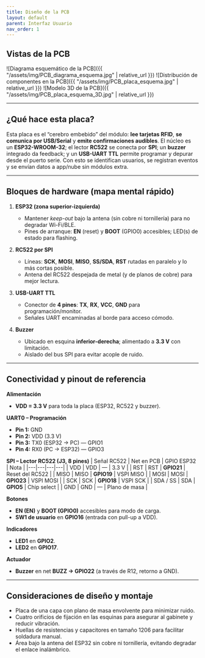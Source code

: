 ```yaml
---
title: Diseño de la PCB
layout: default
parent: Interfaz Usuario
nav_order: 1
---
```



## Vistas de la PCB
![Diagrama esquemático de la PCB]({{ "/assets/img/PCB_diagrama_esquema.jpg" | relative_url }})
![Distribución de componentes en la PCB]({{ "/assets/img/PCB_placa_esquema.jpg" | relative_url }})
![Modelo 3D de la PCB]({{ "/assets/img/PCB_placa_esquema_3D.jpg" | relative_url }})

---

## ¿Qué hace esta placa?
Esta placa es el “cerebro embebido” del módulo: **lee tarjetas RFID**, **se comunica por USB/Serial** y **emite confirmaciones audibles**. El núcleo es un **ESP32-WROOM-32**; el lector **RC522** se conecta por **SPI**; un **buzzer** integrado da feedback; y un **USB-UART TTL** permite programar y depurar desde el puerto serie. Con esto se identifican usuarios, se registran eventos y se envían datos a app/nube sin módulos extra.

---

## Bloques de hardware (mapa mental rápido)
1) **ESP32 (zona superior-izquierda)**  
   - Mantener *keep-out* bajo la antena (sin cobre ni tornillería) para no degradar Wi-Fi/BLE.  
   - Pines de arranque: **EN** (reset) y **BOOT** (GPIO0) accesibles; LED(s) de estado para flashing.

2) **RC522 por SPI**  
   - Líneas: **SCK**, **MOSI**, **MISO**, **SS/SDA**, **RST** rutadas en paralelo y lo más cortas posible.  
   - Antena del RC522 despejada de metal (y de planos de cobre) para mejor lectura.

3) **USB-UART TTL**  
   - Conector de **4 pines**: **TX**, **RX**, **VCC**, **GND** para programación/monitor.  
   - Señales UART encaminadas al borde para acceso cómodo.

4) **Buzzer**  
   - Ubicado en esquina **inferior-derecha**; alimentado a **3.3 V** con limitación.  
   - Aislado del bus SPI para evitar acople de ruido.

---

## Conectividad y pinout de referencia

**Alimentación**
- **VDD = 3.3 V** para toda la placa (ESP32, RC522 y buzzer).

**UART0 – Programación**
- **Pin 1:** GND  
- **Pin 2:** VDD (3.3 V)  
- **Pin 3:** TX0 (ESP32 → PC) — GPIO1  
- **Pin 4:** RX0 (PC → ESP32) — GPIO3

**SPI – Lector RC522 (J3, 8 pines)**
| Señal RC522 | Net en PCB | GPIO ESP32 | Nota |
|---|---|---|---|
| VDD | VDD | — | 3.3 V |
| RST | RST | **GPIO21** | Reset del RC522 |
| MISO | MISO | **GPIO19** | VSPI MISO |
| MOSI | MOSI | **GPIO23** | VSPI MOSI |
| SCK | SCK | **GPIO18** | VSPI SCK |
| SDA / SS | SDA | **GPIO5** | Chip select |
| GND | GND | — | Plano de masa |

**Botones**
- **EN (EN)** y **BOOT (GPIO0)** accesibles para modo de carga.  
- **SW1 de usuario** en **GPIO16** (entrada con pull-up a VDD).

**Indicadores**
- **LED1** en **GPIO2**.  
- **LED2** en **GPIO17**.

**Actuador**
- **Buzzer** en net **BUZZ → GPIO22** (a través de R12, retorno a GND).


---
## Consideraciones de diseño y montaje
- Placa de una capa con plano de masa envolvente para minimizar ruido.
- Cuatro orificios de fijación en las esquinas para asegurar al gabinete y reducir vibración.
- Huellas de resistencias y capacitores en tamaño 1206 para facilitar soldadura manual.
- Área bajo la antena del ESP32 sin cobre ni tornillería, evitando degradar el enlace inalámbrico.